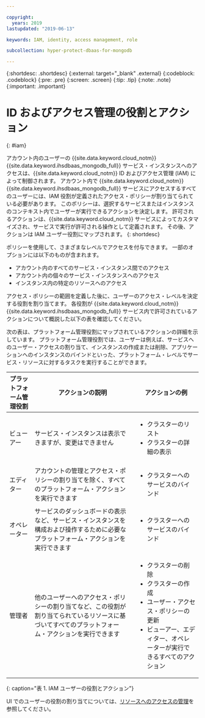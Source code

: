 ```yaml
---

copyright:
  years: 2019
lastupdated: "2019-06-13"

keywords: IAM, identity, access management, role

subcollection: hyper-protect-dbaas-for-mongodb

---
```


{:shortdesc: .shortdesc}
{:external: target="_blank" .external}
{:codeblock: .codeblock}
{:pre: .pre}
{:screen: .screen}
{:tip: .tip}
{:note: .note}
{:important: .important}

# ID およびアクセス管理の役割とアクション
{: #iam}

アカウント内のユーザーの {{site.data.keyword.cloud_notm}} {{site.data.keyword.ihsdbaas_mongodb_full}} サービス・インスタンスへのアクセスは、{{site.data.keyword.cloud_notm}} ID およびアクセス管理 (IAM) によって制御されます。 アカウント内で {{site.data.keyword.cloud_notm}} {{site.data.keyword.ihsdbaas_mongodb_full}} サービスにアクセスするすべてのユーザーには、IAM 役割が定義されたアクセス・ポリシーが割り当てられている必要があります。 このポリシーは、選択するサービスまたはインスタンスのコンテキスト内でユーザーが実行できるアクションを決定します。 許可されるアクションは、{{site.data.keyword.cloud_notm}} サービスによってカスタマイズされ、サービスで実行が許可される操作として定義されます。 その後、アクションは IAM ユーザー役割にマップされます。
{: shortdesc}

ポリシーを使用して、さまざまなレベルでアクセスを付与できます。 一部のオプションには以下のものが含まれます。

* アカウント内のすべてのサービス・インスタンス間でのアクセス
* アカウント内の個々のサービス・インスタンスへのアクセス
* インスタンス内の特定のリソースへのアクセス

アクセス・ポリシーの範囲を定義した後に、ユーザーのアクセス・レベルを決定する役割を割り当てます。 各役割が {{site.data.keyword.cloud_notm}} {{site.data.keyword.ihsdbaas_mongodb_full}} サービス内で許可されているアクションについて概説した以下の表を確認してください。

次の表は、プラットフォーム管理役割にマップされているアクションの詳細を示しています。 プラットフォーム管理役割では、ユーザーは例えば、サービスへのユーザー・アクセスの割り当て、インスタンスの作成または削除、アプリケーションへのインスタンスのバインドといった、プラットフォーム・レベルでサービス・リソースに対するタスクを実行することができます。

|プラットフォーム管理役割|アクションの説明|アクションの例                                                 |
|------------------------|----------------------|----------------------------------------------------------------|
|ビューアー                  |サービス・インスタンスは表示できますが、変更はできません|<ul><li>クラスターのリスト</li><li>クラスターの詳細の表示</li></ul>|
|エディター                  |アカウントの管理とアクセス・ポリシーの割り当てを除く、すべてのプラットフォーム・アクションを実行できます|<ul><li>クラスターへのサービスのバインド</li></ul>|
|オペレーター                |サービスのダッシュボードの表示など、サービス・インスタンスを構成および操作するために必要なプラットフォーム・アクションを実行できます|<ul><li>クラスターへのサービスのバインド</li></ul>|
|管理者           |他のユーザーへのアクセス・ポリシーの割り当てなど、この役割が割り当てられているリソースに基づいてすべてのプラットフォーム・アクションを実行できます|<ul><li>クラスターの削除</li><li>クラスターの作成</li><li>ユーザー・アクセス・ポリシーの更新</li><li>ビューアー、エディター、オペレーターが実行できるすべてのアクション</li></ul>|
{: caption="表 1. IAM ユーザーの役割とアクション"}

UI でのユーザーの役割の割り当てについては、[リソースへのアクセスの管理](/docs/iam?topic=iam-iammanidaccser#iammanidaccser)を参照してください。
